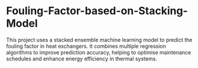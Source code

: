 # Fouling-Factor-based-on-Stacking-Model
This project uses a stacked ensemble machine learning model to predict the fouling factor in heat exchangers. It combines multiple regression algorithms to improve prediction accuracy, helping to optimise maintenance schedules and enhance energy efficiency in thermal systems.
